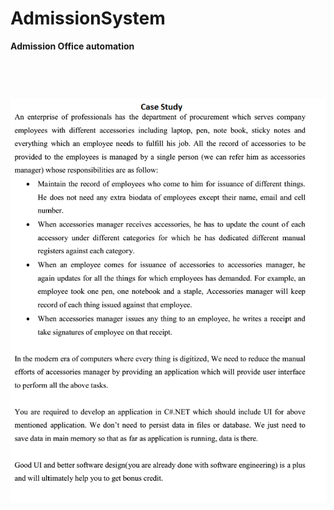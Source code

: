 # AdmissionSystem
<b>Admission Office automation</b><br>
<p align="center"><img scr="https://github.com/MrMRamzan/AdmissionSystem/blob/master/images/logo.png?raw=true"/></p><br>

![Case Study](https://github.com/MrMRamzan/AdmissionSystem/blob/master/images/CaseStudy.png)
